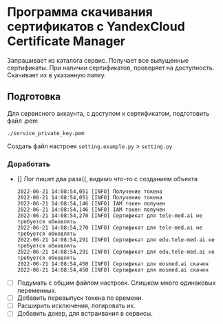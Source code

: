 # Программа скачивания сертификатов с YandexCloud Certificate Manager

Запрашивает из каталога сервис.
Получает все выпущенные сертификаты.
При наличии сертификатов, проверяет на доступность. 
Скачивает их в указанную  папку. 

## Подготовка

Для сервисного аккаунта, с доступом к сертификатом, подготовить файл .pem 

```./service_private_key.pem```

Создать файл настроек ```setting.example.py``` > ```setting.py```

### Доработать

- [] Лог пишет два раза((, видимо что-то с созданием объекта

    ```
    2022-06-21 14:08:54,051 [INFO] Получение токена
    2022-06-21 14:08:54,051 [INFO] Получение токена
    2022-06-21 14:08:54,146 [INFO] IAM токен получен
    2022-06-21 14:08:54,146 [INFO] IAM токен получен
    2022-06-21 14:08:54,270 [INFO] Сертификат для tele-med.ai не требуется обновлять
    2022-06-21 14:08:54,270 [INFO] Сертификат для tele-med.ai не требуется обновлять
    2022-06-21 14:08:54,291 [INFO] Сертификат для edu.tele-med.ai не требуется обновлять
    2022-06-21 14:08:54,291 [INFO] Сертификат для edu.tele-med.ai не требуется обновлять
    2022-06-21 14:08:54,450 [INFO] Сертификат для mosmed.ai скачен
    2022-06-21 14:08:54,450 [INFO] Сертификат для mosmed.ai скачен
    ```
- [ ] Подумать с общим файлом настроек. Слишком много одинаковых переменных.
- [ ] Добавить перевыпуск токена по времени.
- [ ] Расширить исключения, логировать их.
- [ ] Добавить докер, для встраивания в сервисы.
